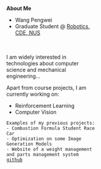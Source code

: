 ---
---
<div style="width:48%; padding:10px;">
    <strong>About Me</strong>
    <ul>
        <li>Wang Pengwei</li>
        <li>Graduate Student @ <a href="https://cde.nus.edu.sg/">Robotics, CDE, NUS</a></li>
    </ul>
</div>
<div style="width:48%; padding:10px;">
    <p>I am widely interested in technologies about computer science and mechanical engineering...</p>
    <p>Apart from course projects, I am currently working on:</p>
    <ul>
        <li>Reinforcement Learning</li>
        <li>Computer Vision</li>
    </ul>
    <pre><code class="hljs markdown">Examples of my previous projects:
- Combustion Formula Student Race Car
- Optimization on some Image Generation Models
- Website of a weight management and parts management system <a href="https://github.com/penway/WDC">github</a>
</code></pre>
</div>


